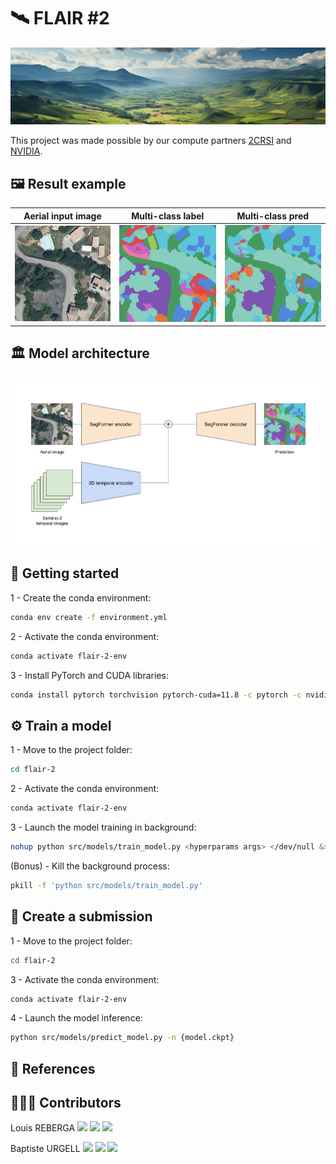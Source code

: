 # 🛰️ FLAIR #2

<img src="assets/bandeau.jpg">

This project was made possible by our compute partners [2CRSI](https://2crsi.com/)
and [NVIDIA](https://www.nvidia.com/).

## 🖼️ Result example <a name="result-example"></a>

Aerial input image | Multi-class label | Multi-class pred
:--------------------:|:--------------------:|:--------------------:|
![](assets/aerial.png) | ![](assets/label.png) | ![](assets/pred.png)

## 🏛️ Model architecture <a name="model-architecture"></a>

<img src="assets/model-architecture.jpg">

## 🏁 Getting started <a name="start"></a>

1 - Create the conda environment:

```bash
conda env create -f environment.yml
```

2 - Activate the conda environment:

```bash
conda activate flair-2-env
```

3 - Install PyTorch and CUDA libraries:

```bash
conda install pytorch torchvision pytorch-cuda=11.8 -c pytorch -c nvidia
```

## ⚙️ Train a model <a name="train"></a>

1 - Move to the project folder:

```bash
cd flair-2
```

2 - Activate the conda environment:

```bash
conda activate flair-2-env
```

3 - Launch the model training in background:

```bash
nohup python src/models/train_model.py <hyperparams args> </dev/null &>/dev/null &
```

(Bonus) - Kill the background process:

```bash
pkill -f 'python src/models/train_model.py'
```

## 📝 Create a submission <a name="submission"></a>

1 - Move to the project folder:

```bash
cd flair-2
```

3 - Activate the conda environment:

```bash
conda activate flair-2-env
```

4 - Launch the model inference:

```bash
python src/models/predict_model.py -n {model.ckpt}
```

## 🔬 References <a name="references"></a>


## 👨🏻‍💻 Contributors <a name="contributors"></a>

Louis
REBERGA <a href="https://twitter.com/rbrgAlou"><img src="https://abs.twimg.com/favicons/twitter.3.ico" width="18px"/></a> <a href="https://www.linkedin.com/in/louisreberga/"><img src="https://static.licdn.com/sc/h/akt4ae504epesldzj74dzred8" width="18px"/></a> <a href="louis.reberga@gmail.com"><img src="https://www.google.com/a/cpanel/aqsone.com/images/favicon.ico" width="18px"/></a>

Baptiste
URGELL <a href="https://twitter.com/Baptiste2108"><img src="https://abs.twimg.com/favicons/twitter.3.ico" width="18px"/></a> <a href="https://www.linkedin.com/in/baptiste-urgell/"><img src="https://static.licdn.com/sc/h/akt4ae504epesldzj74dzred8" width="18px"/></a> <a href="baptiste.u@gmail.com"><img src="https://www.google.com/a/cpanel/aqsone.com/images/favicon.ico" width="18px"/></a> 
